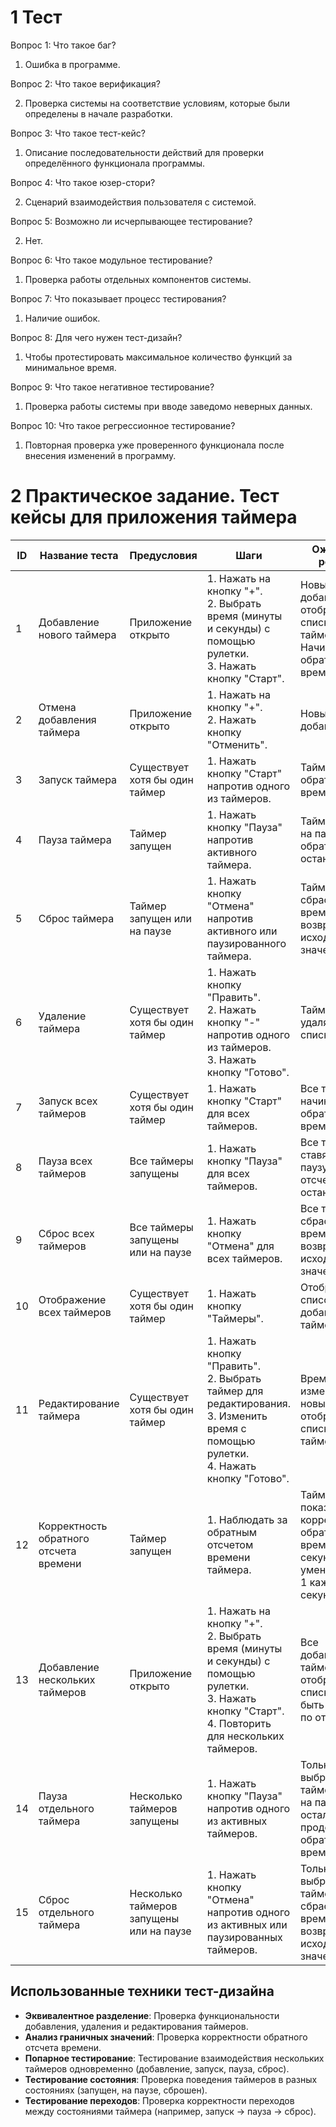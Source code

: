 # 1 Тест
Вопрос 1: Что такое баг?

1.  Ошибка в программе.

Вопрос 2: Что такое верификация?

2. Проверка системы на соответствие условиям, которые были определены в начале разработки.

Вопрос 3: Что такое тест-кейс?

1. Описание последовательности действий для проверки определённого функционала
программы.

Вопрос 4: Что такое юзер-стори?

2. Сценарий взаимодействия пользователя с системой.

Вопрос 5: Возможно ли исчерпывающее тестирование?

2. Нет.

Вопрос 6: Что такое модульное тестирование?

1. Проверка работы отдельных компонентов системы.

Вопрос 7: Что показывает процесс тестирования?

1. Наличие ошибок.

Вопрос 8: Для чего нужен тест-дизайн?

1. Чтобы протестировать максимальное количество функций за минимальное время.

Вопрос 9: Что такое негативное тестирование?

1. Проверка работы системы при вводе заведомо неверных данных.

Вопрос 10: Что такое регрессионное тестирование?

1. Повторная проверка уже проверенного функционала после внесения изменений в программу.



# 2 Практическое задание. Тест кейсы для приложения таймера

| ID  | Название теста                        | Предусловия                                                   | Шаги                                                                                                                                                     | Ожидаемый результат                                                                                                                                   |
|-----|---------------------------------------|---------------------------------------------------------------|----------------------------------------------------------------------------------------------------------------------------------------------------------|-------------------------------------------------------------------------------------------------------------------------------------------------------|
| 1   | Добавление нового таймера             | Приложение открыто                                            | 1. Нажать на кнопку "+". <br> 2. Выбрать время (минуты и секунды) с помощью рулетки. <br> 3. Нажать кнопку "Старт".                                     | Новый таймер добавлен и отображается в списке таймеров. Начинается обратный отсчет времени.                                                            |
| 2   | Отмена добавления таймера             | Приложение открыто                                            | 1. Нажать на кнопку "+". <br> 2. Нажать кнопку "Отменить".                                                                                               | Новый таймер не добавлен.                                                                                                                              |
| 3   | Запуск таймера                        | Существует хотя бы один таймер                                 | 1. Нажать кнопку "Старт" напротив одного из таймеров.                                                                                                    | Таймер начинает обратный отсчет времени.                                                                                                               |
| 4   | Пауза таймера                         | Таймер запущен                                                | 1. Нажать кнопку "Пауза" напротив активного таймера.                                                                                                     | Таймер ставится на паузу, обратный отсчет останавливается.                                                                                             |
| 5   | Сброс таймера                         | Таймер запущен или на паузе                                    | 1. Нажать кнопку "Отмена" напротив активного или паузированного таймера.                                                                                 | Таймер сбрасывается, время возвращается к исходному значению.                                                                                          |
| 6   | Удаление таймера                      | Существует хотя бы один таймер                                 | 1. Нажать кнопку "Править". <br> 2. Нажать кнопку "-" напротив одного из таймеров. <br> 3. Нажать кнопку "Готово".                                       | Таймер удаляется из списка.                                                                                                                            |
| 7   | Запуск всех таймеров                  | Существует хотя бы один таймер                                 | 1. Нажать кнопку "Старт" для всех таймеров.                                                                                                              | Все таймеры начинают обратный отсчет времени.                                                                                                          |
| 8   | Пауза всех таймеров                   | Все таймеры запущены                                          | 1. Нажать кнопку "Пауза" для всех таймеров.                                                                                                              | Все таймеры ставятся на паузу, обратный отсчет останавливается.                                                                                        |
| 9   | Сброс всех таймеров                   | Все таймеры запущены или на паузе                              | 1. Нажать кнопку "Отмена" для всех таймеров.                                                                                                             | Все таймеры сбрасываются, время возвращается к исходному значению.                                                                                     |
| 10  | Отображение всех таймеров             | Существует хотя бы один таймер                                 | 1. Нажать кнопку "Таймеры".                                                                                                                              | Отображается список всех добавленных таймеров.                                                                                                         |
| 11  | Редактирование таймера                | Существует хотя бы один таймер                                 | 1. Нажать кнопку "Править". <br> 2. Выбрать таймер для редактирования. <br> 3. Изменить время с помощью рулетки. <br> 4. Нажать кнопку "Готово".        | Время таймера изменяется, новые значения отображаются в списке таймеров.                                                                               |
| 12  | Корректность обратного отсчета времени| Таймер запущен                                                | 1. Наблюдать за обратным отсчетом времени таймера.                                                                                                       | Таймер показывает корректный обратный отсчет времени, секунды уменьшаются на 1 каждую секунду.                                                         |
| 13  | Добавление нескольких таймеров        | Приложение открыто                                            | 1. Нажать на кнопку "+". <br> 2. Выбрать время (минуты и секунды) с помощью рулетки. <br> 3. Нажать кнопку "Старт". <br> 4. Повторить для нескольких таймеров. | Все добавленные таймеры отображаются в списке и могут быть запущены по отдельности.                                                                    |
| 14  | Пауза отдельного таймера              | Несколько таймеров запущены                                    | 1. Нажать кнопку "Пауза" напротив одного из активных таймеров.                                                                                           | Только выбранный таймер ставится на паузу, остальные продолжают обратный отсчет времени.                                                               |
| 15  | Сброс отдельного таймера              | Несколько таймеров запущены или на паузе                       | 1. Нажать кнопку "Отмена" напротив одного из активных или паузированных таймеров.                                                                        | Только выбранный таймер сбрасывается, время возвращается к исходному значению.                                                                          |

## Использованные техники тест-дизайна

- **Эквивалентное разделение**: Проверка функциональности добавления, удаления и редактирования таймеров.
- **Анализ граничных значений**: Проверка корректности обратного отсчета времени.
- **Попарное тестирование**: Тестирование взаимодействия нескольких таймеров одновременно (добавление, запуск, пауза, сброс).
- **Тестирование состояния**: Проверка поведения таймеров в разных состояниях (запущен, на паузе, сброшен).
- **Тестирование переходов**: Проверка корректности переходов между состояниями таймера (например, запуск -> пауза -> сброс).
